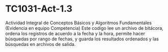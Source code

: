 # TC1031-Act-1.3
Actividad Integral de Conceptos Básicos y Algoritmos Fundamentales (Evidencia en equipo Competencia)
Este codigo lee un archivo de bitácora, ordena los registros de acuerdo a la fecha y la hora, permite hacer búsquedas por rango de fechas, y guarda los resultados ordenados y las búsquedas en archivos de salida. 